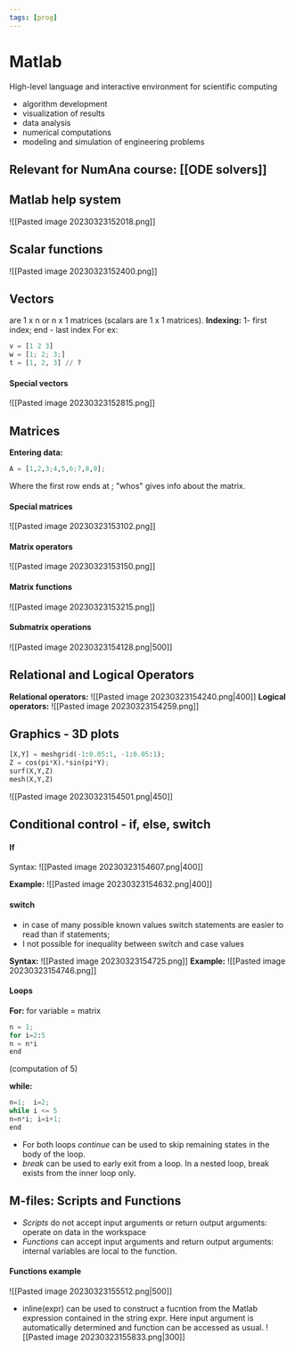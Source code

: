 ```yaml
---
tags: [prog]
---
```

# Matlab
High-level language and interactive environment for scientific computing
- algorithm development
- visualization of results
- data analysis
- numerical computations
- modeling and simulation of engineering problems

## Relevant for NumAna course: [[ODE solvers]]

## Matlab help system
![[Pasted image 20230323152018.png]]

## Scalar functions
![[Pasted image 20230323152400.png]]

## Vectors
are 1 x n or n x 1 matrices (scalars are 1 x 1 matrices).
**Indexing:** 1- first index; end - last index
For ex:
```python
v = [1 2 3]
w = [1; 2; 3;]
t = [1, 2, 3] // ?
```

#### Special vectors
![[Pasted image 20230323152815.png]]

## Matrices
**Entering data:**
```python
A = [1,2,3;4,5,6;7,8,9];
```
Where the first row ends at ;
"whos" gives info about the matrix.

#### Special matrices
![[Pasted image 20230323153102.png]]

#### Matrix operators
![[Pasted image 20230323153150.png]]

#### Matrix functions
![[Pasted image 20230323153215.png]]

#### Submatrix operations
![[Pasted image 20230323154128.png|500]]

## Relational and Logical Operators

**Relational operators:**
![[Pasted image 20230323154240.png|400]]
**Logical operators:**
![[Pasted image 20230323154259.png]]


## Graphics - 3D plots
```python
[X,Y] = meshgrid(-1:0.05:1, -1:0.05:1);
Z = cos(pi*X).*sin(pi*Y);
surf(X,Y,Z)
mesh(X,Y,Z)
```
![[Pasted image 20230323154501.png|450]]

## Conditional control - if, else, switch

#### If
Syntax:
![[Pasted image 20230323154607.png|400]]

**Example:**
![[Pasted image 20230323154632.png|400]]

#### switch
- in case of many possible known values switch statements are easier to read than if statements;
- I not possible for inequality between switch and case values

**Syntax:**
![[Pasted image 20230323154725.png]]
**Example:**
![[Pasted image 20230323154746.png]]

#### Loops
**For:**
for variable = matrix
```python
n = 1;
for i=2:5
n = n*i
end
```
(computation of 5)

**while:**
```python
n=1;  i=2;
while i <= 5
n=n*i; i=i+1;
end
```

- For both loops *continue* can be used to skip remaining states in the body of the loop. 
- *break* can be used to early exit from a loop. In a nested loop, break exists from the inner loop only.

## M-files: Scripts and Functions
- *Scripts* do not accept input arguments or return output arguments: operate on data in the workspace
- *Functions* can accept input arguments and return output arguments: internal variables are local to the function.

#### Functions example
![[Pasted image 20230323155512.png|500]]
- inline(expr) can be used to construct a fucntion from the Matlab expression contained in the string expr. Here input argument is automatically determined and function can be accessed as usual. 
 ![[Pasted image 20230323155833.png|300]]




